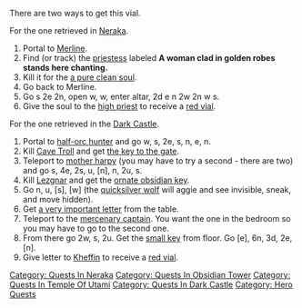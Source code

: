 There are two ways to get this vial.

For the one retrieved in [Neraka](:Category:Neraka "wikilink").

1.  Portal to [Merline](Merline "wikilink").
2.  Find (or track) the [priestess](Priestess "wikilink") labeled **A
    woman clad in golden robes stands here chanting.**
3.  Kill it for the [a pure clean soul](Pure_Clean_Soul "wikilink").
4.  Go back to Merline.
5.  Go s 2e 2n, open w, w, enter altar, 2d e n 2w 2n w s.
6.  Give the soul to the [high priest](Highpriest "wikilink") to receive
    a [red vial](Red_Vial "wikilink").

For the one retrieved in the [Dark
Castle](:Category:Dark_Castle "wikilink").

1.  Portal to [half-orc hunter](Half_Orc_Hunter "wikilink") and go w, s,
    2e, s, n, e, n.
2.  Kill [Cave Troll](Cave_Troll "wikilink") and get [the key to the
    gate](Key_To_The_Gate "wikilink").
3.  Teleport to [mother harpy](Mother_Harpy "wikilink") (you may have to
    try a second - there are two) and go s, 4e, 2s, u, \[n\], n, 2u, s.
4.  Kill [Lezgnar](Lezgnar "wikilink") and get the [ornate obsidian
    key](Ornate_Obsidian_Key "wikilink").
5.  Go n, u, \[s\], \[w\] (the [quicksilver
    wolf](Quicksilver_Wolf "wikilink") will aggie and see invisible,
    sneak, and move hidden).
6.  Get [ a very important letter](Very_Important_Letter "wikilink")
    from the table.
7.  Teleport to the [mercenary captain](Mercenary_Captain "wikilink").
    You want the one in the bedroom so you may have to go to the second
    one.
8.  From there go 2w, s, 2u. Get the [small key](Small_Key "wikilink")
    from floor. Go \[e\], 6n, 3d, 2e, \[n\].
9.  Give letter to [Kheffin](Kheffin "wikilink") to receive a [red
    vial](Red_Vial "wikilink").

[Category: Quests In Neraka](Category:_Quests_In_Neraka "wikilink")
[Category: Quests In Obsidian
Tower](Category:_Quests_In_Obsidian_Tower "wikilink") [Category: Quests
In Temple Of Utami](Category:_Quests_In_Temple_Of_Utami "wikilink")
[Category: Quests In Dark
Castle](Category:_Quests_In_Dark_Castle "wikilink") [Category: Hero
Quests](Category:_Hero_Quests "wikilink")
